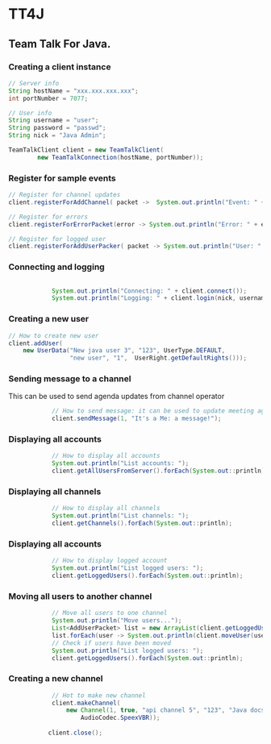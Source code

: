 # TT4J

## Team Talk For Java.

### Creating a client instance
``` java
// Server info
String hostName = "xxx.xxx.xxx.xxx";
int portNumber = 7077;

// User info
String username = "user";
String password = "passwd";
String nick = "Java Admin";

TeamTalkClient client = new TeamTalkClient(
        new TeamTalkConnection(hostName, portNumber));
```

### Register for sample events
``` java
// Register for channel updates
client.registerForAddChannel( packet ->  System.out.println("Event: " + packet));

// Register for errors
client.registerForErrorPacket(error -> System.out.println("Error: " + error));

// Register for logged user
client.registerForAddUserPacker( packet -> System.out.println("User: " + packet));
```

### Connecting and logging
``` java

            System.out.println("Connecting: " + client.connect());
            System.out.println("Logging: " + client.login(nick, username, password));

```
### Creating a new user
``` java
// How to create new user
client.addUser(
    new UserData("New java user 3", "123", UserType.DEFAULT, 
                 "new user", "1",  UserRight.getDefaultRights()));
```
### Sending message to a channel
This can be used to send agenda updates from channel operator
``` java
            // How to send message: it can be used to update meeting agenda
            client.sendMessage(1, "It's a Me: a message!");
```

### Displaying all accounts
``` java
            // How to display all accounts
            System.out.println("List accounts: ");
            client.getAllUsersFromServer().forEach(System.out::println);
```

### Displaying all channels
``` java
            // How to display all channels
            System.out.println("List channels: ");
            client.getChannels().forEach(System.out::println);
```

### Displaying all accounts
``` java
            // How to display logged account
            System.out.println("List logged users: ");
            client.getLoggedUsers().forEach(System.out::println);
```

### Moving all users to another channel
``` java
            // Move all users to one channel
            System.out.println("Move users...");
            List<AddUserPacket> list = new ArrayList(client.getLoggedUsers());
            list.forEach(user -> System.out.println(client.moveUser(user.getUserid(), 2)));
            // Check if users have been moved
            System.out.println("List logged users: ");
            client.getLoggedUsers().forEach(System.out::println);
```

### Creating a new channel
``` java
            // Hot to make new channel
            client.makeChannel(
            	new Channel(1, true, "api channel 5", "123", "Java docs",
                	AudioCodec.SpeexVBR));
           
           client.close();
```
